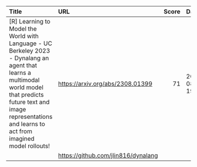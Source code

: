 | Title                                                                                                                                                                                                                         | URL                                 |   Score | Date                |
|:------------------------------------------------------------------------------------------------------------------------------------------------------------------------------------------------------------------------------|:------------------------------------|--------:|:--------------------|
| [R] Learning to Model the World with Language - UC Berkeley 2023 - Dynalang an agent that learns a multimodal world model that predicts future text and image representations and learns to act from imagined model rollouts! | https://arxiv.org/abs/2308.01399    |      71 | 2023-08-04 19:21:07 |
|                                                                                                                                                                                                                               | https://github.com/jlin816/dynalang |         |                     |